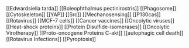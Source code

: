 [[Edwardsiella tarda]]
[[Boleophthalmus pectinirostris]]
[[Phagosome]]
[[Cytoskeleton]]
[[YAP]]
[[Src]]
[[Mechanosensing]]
[[P130cas]]
[[Rotavirus]]
[[MCF-7 cells]]
[[Cancer vaccines]]
[[Oncolytic viruses]]
[[Heat-shock proteins]]
[[Protein Disulfide-isomerases]]
[[Oncolytic Virotherapy]]
[[Proto-oncogene Proteins C-akt]]
[[autophagic cell death]]
[[Rotavirus Infections]]
[[Pyroptosis]]
